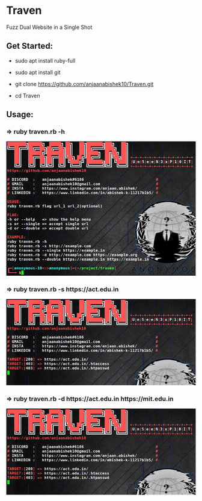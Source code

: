 # Traven

Fuzz Dual Website in a Single Shot

<h2> Get Started: </h2>

* sudo apt install ruby-full

* sudo apt install git

* git clone https://github.com/anjaanabishek10/Traven.git

* cd Traven

<h2> Usage: </h2>

<h3> => ruby traven.rb -h </h3>

![help](1.png)

<h3> => ruby traven.rb -s https://act.edu.in </h3>

![single](2.png)

<h3> => ruby traven.rb -d https://act.edu.in https://mit.edu.in </h3>

![double](2.png)
